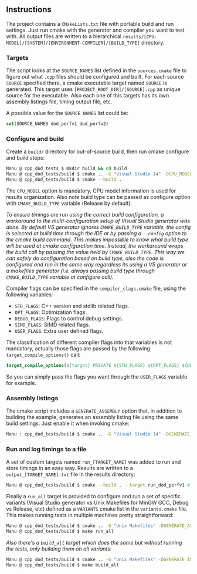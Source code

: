 ## Instructions

The project contains a `CMakeLists.txt` file with portable build and run settings. Just run cmake with the generator and compiler you want to test with. All output files are written to a hierarchical `results/[CPU-MODEL]/[SYSTEM]/[ENVIRONMENT-COMPILER]/[BUILD_TYPE]` directory.

### Targets

The script looks at the `SOURCE_NAMES` list defined in the `sources.cmake` file to figure out what `.cpp` files should be configured and built. For each source `SOURCE` specified there, a cmake executable target named `SOURCE` is generated. This target uses `[PROJECT_ROOT_DIR]/[SOURCE].cpp` as unique source for the executable. Also each one of this targets has its own assembly listings file, timing output file, etc.

A possible value for the `SOURCE_NAMES` list could be:

``` cmake
set(SOURCE_NAMES dod_perfv1 dod_perfv2)
```

### Configure and build

Create a `build/` directory for out-of-source build, then run cmake configure and build steps:

``` bash
Manu @ cpp_dod_tests $ mkdir build && cd build
Manu @ cpp_dod_tests/build $ cmake .. -G "Visual Studio 14" -DCPU_MODEL="My CPU" -DCMAKE_BUILD_TYPE=Release
Manu @ cpp_dod_tests/build $ cmake --build .
```

The `CPU_MODEL` option is mandatory, CPU model information is used for results organization. Also note build type can be passed as configure option with `CMAKE_BUILD_TYPE` variable (Release by default).

*To ensure timings are run using the correct build configuration, a workaround to the multi-configuration setup of Visual Studio generator was done. By default VS generator ignores `CMAKE_BUILD_TYPE` variable, the config is selected at build time through the IDE or by passing a `--config` option to the cmake build command. This makes impossible to know what build type will be used at cmake configuration time. Instead, the workaround wraps the build call by passing the value held by `CMAKE_BUILD_TYPE`. This way we can safely do configuration based on build type, also the code is configured and run in the same way regardless its using a VS generator or a makefiles generator (i.e. always passing build type through `CMAKE_BUILD_TYPE` variable at configure call).*

Compiler flags can be specified in the `compiler_clags.cmake` file, using the following variables:

 - `STD_FLAGS`: C++ version and stdlib related flags.
 - `OPT_FLAGS`: Optimization flags.
 - `DEBUG_FLAGS`: Flags to control debug settings.
 - `SIMD_FLAGS`: SIMD related flags.
 - `USER_FLAGS`: Extra user defined flags.

The classification of different compiler flags into that variables is not mandatory, actually those flags are passed by the following `target_compile_options()` call:

``` cmake
target_compile_options(${target} PRIVATE ${STD_FLAGS} ${OPT_FLAGS} ${DEBUG_FLAGS} ${SIMD_FLAGS} ${USER_FLAGS})
``` 

So you can simply pass the flags you want through the `USER_FLAGS` variable for example.

### Assembly listings

The cmake script includes a `GENERATE_ASSEMBLY` option that, in addition to building the example, generates an assembly listing file using the same build settings. Just enable it when invoking cmake:

``` bash
Manu : cpp_dod_tests/build $ cmake .. -G "Visual Studio 14" -DGENERATE_ASSEMBLY=ON -DCPU_MODEL="..." ...
```

### Run and log timings to a file

A set of custom targets named `run_[TARGET_NAME]` was added to run and store timings in an easy way. Results are written to a `output_[TARGET_NAME].txt` file in the results directory:

``` bash
Manu @ cpp_dod_tests/build $ cmake --build . --target run_dod_perfv1 # Or "make run_dod_perfv1" when using makefiles generator
```

Finally a `run_all` target is provided to configure and run a set of specific variants (Visual Studio generator vs Unix Makefiles for MinGW GCC, Debug vs Release, etc) defined as a `VARIANTS` cmake list in the `variants.cmake` file. This makes running tests in multiple machines pretty straightforward:

``` bash
Manu @ cpp_dod_tests/build $ cmake .. -G "Unix Makefiles" -DGENERATE_ASSEMBLY=ON -DCPU_MODEL="My CPU"
Manu @ cpp_dod_tests/build $ make run_all
```

*Also there's a `build_all` target which does the same but without running the tests, only building them on all variants:*

``` bash
Manu @ cpp_dod_tests/build $ cmake .. -G "Unix Makefiles" -DGENERATE_ASSEMBLY=ON -DCPU_MODEL="My CPU"
Manu @ cpp_dod_tests/build $ make build_all
```
